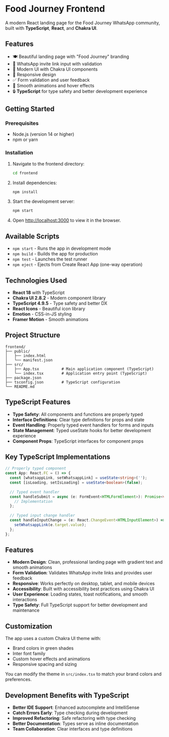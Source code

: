 # Food Journey Frontend

A modern React landing page for the Food Journey WhatsApp community, built with **TypeScript**, **React**, and **Chakra UI**.

## Features

- 🍽️ Beautiful landing page with "Food Journey" branding
- 💬 WhatsApp invite link input with validation
- 🎨 Modern UI with Chakra UI components
- 📱 Responsive design
- ✅ Form validation and user feedback
- 🎯 Smooth animations and hover effects
- 🔒 **TypeScript** for type safety and better development experience

## Getting Started

### Prerequisites

- Node.js (version 14 or higher)
- npm or yarn

### Installation

1. Navigate to the frontend directory:
   ```bash
   cd frontend
   ```

2. Install dependencies:
   ```bash
   npm install
   ```

3. Start the development server:
   ```bash
   npm start
   ```

4. Open [http://localhost:3000](http://localhost:3000) to view it in the browser.

## Available Scripts

- `npm start` - Runs the app in development mode
- `npm build` - Builds the app for production
- `npm test` - Launches the test runner
- `npm eject` - Ejects from Create React App (one-way operation)

## Technologies Used

- **React 18** with TypeScript
- **Chakra UI 2.8.2** - Modern component library
- **TypeScript 4.9.5** - Type safety and better DX
- **React Icons** - Beautiful icon library
- **Emotion** - CSS-in-JS styling
- **Framer Motion** - Smooth animations

## Project Structure

```
frontend/
├── public/
│   ├── index.html
│   └── manifest.json
├── src/
│   ├── App.tsx          # Main application component (TypeScript)
│   └── index.tsx        # Application entry point (TypeScript)
├── package.json
├── tsconfig.json        # TypeScript configuration
└── README.md
```

## TypeScript Features

- **Type Safety**: All components and functions are properly typed
- **Interface Definitions**: Clear type definitions for props and state
- **Event Handling**: Properly typed event handlers for forms and inputs
- **State Management**: Typed useState hooks for better development experience
- **Component Props**: TypeScript interfaces for component props

## Key TypeScript Implementations

```typescript
// Properly typed component
const App: React.FC = () => {
  const [whatsappLink, setWhatsappLink] = useState<string>('');
  const [isLoading, setIsLoading] = useState<boolean>(false);
  
  // Typed event handler
  const handleSubmit = async (e: FormEvent<HTMLFormElement>): Promise<void> => {
    // Implementation
  };
  
  // Typed input change handler
  const handleInputChange = (e: React.ChangeEvent<HTMLInputElement>) => {
    setWhatsappLink(e.target.value);
  };
};
```

## Features

- **Modern Design**: Clean, professional landing page with gradient text and smooth animations
- **Form Validation**: Validates WhatsApp invite links and provides user feedback
- **Responsive**: Works perfectly on desktop, tablet, and mobile devices
- **Accessibility**: Built with accessibility best practices using Chakra UI
- **User Experience**: Loading states, toast notifications, and smooth interactions
- **Type Safety**: Full TypeScript support for better development and maintenance

## Customization

The app uses a custom Chakra UI theme with:
- Brand colors in green shades
- Inter font family
- Custom hover effects and animations
- Responsive spacing and sizing

You can modify the theme in `src/index.tsx` to match your brand colors and preferences.

## Development Benefits with TypeScript

- **Better IDE Support**: Enhanced autocomplete and IntelliSense
- **Catch Errors Early**: Type checking during development
- **Improved Refactoring**: Safe refactoring with type checking
- **Better Documentation**: Types serve as inline documentation
- **Team Collaboration**: Clear interfaces and type definitions 